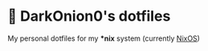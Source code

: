 # 🧰 DarkOnion0's dotfiles

My personal dotfiles for my **\*nix** system (currently [NixOS](https://nixos.org/))

<!-- 
TODO: add an how to / guide
-->